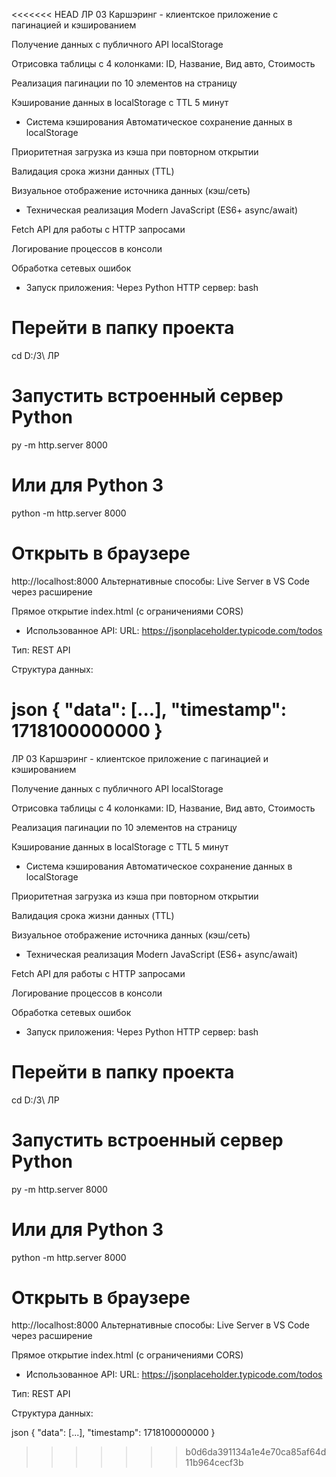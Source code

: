 <<<<<<< HEAD
﻿ЛР 03 
Каршэринг - клиентское приложение с пагинацией и кэшированием

Получение данных с публичного API localStorage

Отрисовка таблицы с 4 колонками: ID, Название, Вид авто, Стоимость

Реализация пагинации по 10 элементов на страницу

Кэширование данных в localStorage с TTL 5 минут

- Система кэширования
Автоматическое сохранение данных в localStorage

Приоритетная загрузка из кэша при повторном открытии

Валидация срока жизни данных (TTL)

Визуальное отображение источника данных (кэш/сеть)

 - Техническая реализация
Modern JavaScript (ES6+ async/await)

Fetch API для работы с HTTP запросами

Логирование процессов в консоли

Обработка сетевых ошибок

-  Запуск приложения:
Через Python HTTP сервер:
bash
# Перейти в папку проекта
cd D:/3\ ЛР

# Запустить встроенный сервер Python
py -m http.server 8000

# Или для Python 3
python -m http.server 8000

# Открыть в браузере
http://localhost:8000
Альтернативные способы:
Live Server в VS Code через расширение

Прямое открытие index.html (с ограничениями CORS)

- Использованное API:
URL: https://jsonplaceholder.typicode.com/todos

Тип: REST API


Структура данных:

json
{
  "data": [...],
  "timestamp": 1718100000000
}
=======
﻿ЛР 03 
Каршэринг - клиентское приложение с пагинацией и кэшированием

Получение данных с публичного API localStorage

Отрисовка таблицы с 4 колонками: ID, Название, Вид авто, Стоимость

Реализация пагинации по 10 элементов на страницу

Кэширование данных в localStorage с TTL 5 минут

- Система кэширования
Автоматическое сохранение данных в localStorage

Приоритетная загрузка из кэша при повторном открытии

Валидация срока жизни данных (TTL)

Визуальное отображение источника данных (кэш/сеть)

 - Техническая реализация
Modern JavaScript (ES6+ async/await)

Fetch API для работы с HTTP запросами

Логирование процессов в консоли

Обработка сетевых ошибок

-  Запуск приложения:
Через Python HTTP сервер:
bash
# Перейти в папку проекта
cd D:/3\ ЛР

# Запустить встроенный сервер Python
py -m http.server 8000

# Или для Python 3
python -m http.server 8000

# Открыть в браузере
http://localhost:8000
Альтернативные способы:
Live Server в VS Code через расширение

Прямое открытие index.html (с ограничениями CORS)

- Использованное API:
URL: https://jsonplaceholder.typicode.com/todos

Тип: REST API


Структура данных:

json
{
  "data": [...],
  "timestamp": 1718100000000
}
>>>>>>> b0d6da391134a1e4e70ca85af64d11b964cecf3b

